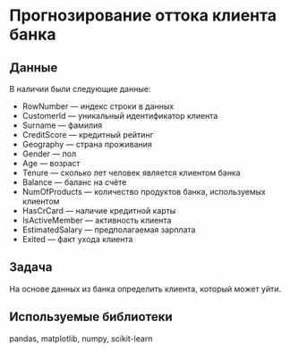 # Прогнозирование оттока клиента банка
## Данные
В наличии были следующие данные:
* RowNumber — индекс строки в данных
* CustomerId — уникальный идентификатор клиента
* Surname — фамилия
* CreditScore — кредитный рейтинг
* Geography — страна проживания
* Gender — пол
* Age — возраст
* Tenure — сколько лет человек является клиентом банка
* Balance — баланс на счёте
* NumOfProducts — количество продуктов банка, используемых клиентом
* HasCrCard — наличие кредитной карты
* IsActiveMember — активность клиента
* EstimatedSalary — предполагаемая зарплата
* Exited — факт ухода клиента
## Задача
На основе данных из банка определить клиента, который может уйти.

## Используемые библиотеки
pandas, matplotlib, numpy, scikit-learn
